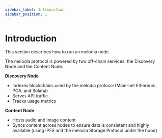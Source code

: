 ```yaml
---
sidebar_label: Introduction
sidebar_position: 1
---
```


# Introduction

This section describes how to run an melodia node.

The melodia protocol is powered by two off-chain services, the Discovery Node and the Content Node.

**Discovery Node**

- Indexes blockchains used by the melodia protocol \(Main-net Ethereum, POA, and Solana\)
- Serves API traffic
- Tracks usage metrics

**Content Node**

- Hosts audio and image content
- Syncs content across nodes to ensure data is consistent and highly available \(using IPFS and the melodia Storage Protocol under the hood\)
